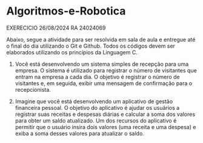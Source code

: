 # Algoritmos-e-Robotica
EXERECICIO 26/08/2024 RA 24024069

Abaixo, segue a atividade para ser resolvida em sala de aula e entregue até o final do dia utilizando o Git e Github. Todos os códigos devem ser elaborados utilizando os princípios da Linguagem C.

1) Você está desenvolvendo um sistema simples de recepção para uma empresa. O sistema é utilizado para registrar o número de visitantes que entram na empresa a cada dia. O objetivo é registrar o número de visitantes e, em seguida, exibir uma mensagem de confirmação para o recepcionista.

2) Imagine que você está desenvolvendo um aplicativo de gestão financeira pessoal. O objetivo do aplicativo é ajudar os usuários a registrar suas receitas e despesas diárias e calcular a soma dos valores para obter um saldo atualizado. Um dos recursos do aplicativo é permitir que o usuário insira dois valores (uma receita e uma despesa) e exiba a soma desses valores para atualizar o saldo.
